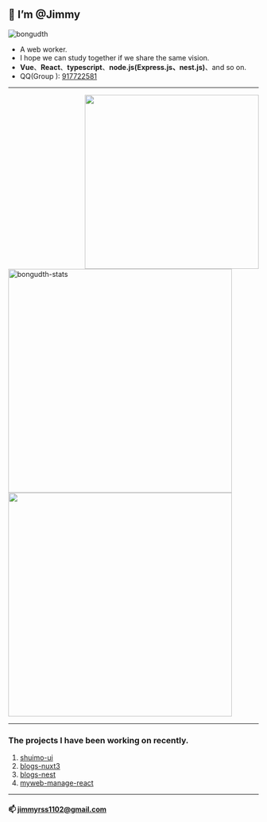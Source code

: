 
## 👋 I’m @Jimmy

 <img src="https://komarev.com/ghpvc/?username=RSS1102&label=Profile%20views&color=f69673&style=flat" alt="bongudth" />
  
* A web worker.
* I hope we can study together if we share the same vision.
* **Vue**、**React**、**typescript**、**node.js(Express.js、nest.js)**、and so on.
* QQ(Group ): <a href="https://jq.qq.com/?_wv=1027&k=S3dfwlRT">917722581</a>

---

<img align="right" width="350" src="https://pic.rmb.bdstatic.com/bjh/down/99b15364feac6f5cb587e8884b4361cc.gif" />

<img width="450" src="https://github-readme-stats.vercel.app/api/top-langs?username=RSS1102&show_icons=true&locale=en&layout=compact&line_height=20&title_color=f69673" alt="bongudth-stats" />
<img width="450" src="https://github-readme-stats.vercel.app/api?username=RSS1102&show_icons=true&hide_border=false&line_height=20&title_color=f69673&icon_color=e2a7a2&show_owner=true" />

---
### The projects I have been working on recently.
1. [shuimo-ui](https://github.com/RSS1102/shuimo-ui)
2. [blogs-nuxt3](https://github.com/RSS1102/blogs-nuxt3)
3. [blogs-nest](https://github.com/RSS1102/blogs-nest)
4. [myweb-manage-react](https://github.com/RSS1102/myweb-manage-react)

---

#### 📫 jimmyrss1102@gmail.com


